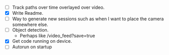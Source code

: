 - [ ] Track paths over time overlayed over video.
- [x] Write Readme.
- [ ] Way to generate new sessions such as when I want to place the camera somewhere else.
- [ ] Object detection.
  - Perhaps like /video_feed?save=true
- [x] Get code running on device.
- [ ] Autorun on startup
